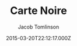 ---
title: Carte Noire
github: https://github.com/jacobtomlinson/carte-noire
demo: https://carte-noire.jacobtomlinson.co.uk/
author: Jacob Tomlinson
ssg:
  - Jekyll
cms:
  - No Cms
date: 2015-03-20T22:12:17.000Z
description: A simple jekyll theme for blogging
stale: true
---
